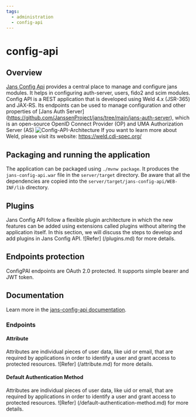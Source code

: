 ```yaml
---
tags:
  - administration
  - config-api
---
```


# config-api

## Overview
[Jans Config Api](https://github.com/JanssenProject/jans/tree/main/jans-config-api) provides a central place to manage and configure jans modules.
It helps in configuring auth-server, users, fido2 and scim modules.
Config API is a REST application that is developed using Weld 4.x (JSR-365) and JAX-RS. Its endpoints can be used to manage configuration and other properties of [Jans Auth Server] (https://github.com/JanssenProject/jans/tree/main/jans-auth-server), which is an open-source OpenID Connect Provider (OP) and UMA Authorization Server (AS)
![Config-API-Architecture](../../../assets/config-api-architecture.png)
If you want to learn more about Weld, please visit its website: https://weld.cdi-spec.org/

## Packaging and running the application
The application can be packaged using `./mvnw package`.
It produces the `jans-config-api.war` file in the `server/target` directory.
Be aware that all the dependencies are copied into the `server/target/jans-config-api/WEB-INF/lib` directory.

## Plugins
Jans Config API follow a flexible plugin architecture in which the new features can be added using extensions called plugins without altering the application itself. In this section, we will discuss the steps to develop and add plugins in Jans Config API.
![Refer] (/plugins.md) for more details.

## Endpoints protection
ConfigPAI endpoints are OAuth 2.0 protected. It supports simple bearer and JWT token.

## Documentation
Learn more in the [jans-config-api documentation](https://gluu.org/swagger-ui/?url=https://raw.githubusercontent.com/JanssenProject/jans/main/jans-config-api/docs/jans-config-api-swagger.yaml).

### Endpoints
#### Attribute
Attributes are individual pieces of user data, like uid or email, that are required by applications in order to identify a user and grant access to protected resources.
![Refer] (/attribute.md) for more details.

#### Default Authentication Method
Attributes are individual pieces of user data, like uid or email, that are required by applications in order to identify a user and grant access to protected resources.
![Refer] (/default-authentication-method.md) for more details.
